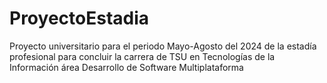 # ProyectoEstadia
Proyecto universitario para el periodo Mayo-Agosto del 2024 de la estadía profesional para concluir la carrera de TSU en Tecnologías de la Información área Desarrollo de Software Multiplataforma
